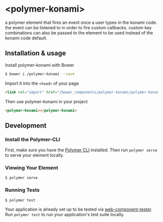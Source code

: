 # \<polymer-konami\>

a polymer element that fires an event once a user types in the konami code. the event can be listened to in order to fire custom callbacks. custom key combinations can also be passed to the element to be used instead of the konami code default.

## Installation & usage

Install polymer-konami with Bower

```sh
$ bower i /polymer-konami --save
```

Import it into the `<head>` of your page

```html
<link rel="import" href="/bower_components/polymer-konami/polymer-konami.html">
```

Then use polymer-konami in your project

```html
<polymer-konami></polymer-konami>
```

## Development

### Install the Polymer-CLI

First, make sure you have the [Polymer CLI](https://www.npmjs.com/package/polymer-cli) installed. Then run `polymer serve` to serve your element locally.

### Viewing Your Element

```
$ polymer serve
```

### Running Tests

```
$ polymer test
```

Your application is already set up to be tested via [web-component-tester](https://github.com/Polymer/web-component-tester). Run `polymer test` to run your application's test suite locally.
